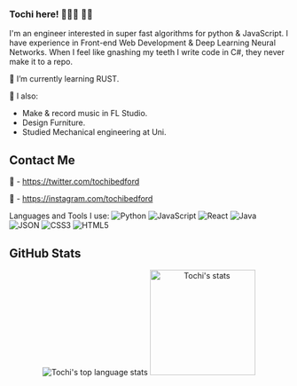 ### Tochi here! 🧛🏽‍♀️ 🧚🏼

<!--
**tochibedford/tochibedford** is a ✨ _special_ ✨ repository because its `README.md` (this file) appears on your GitHub profile.

Here are some ideas to get you started:

- 🔭 I’m currently working on ...
- 🌱 I’m currently learning ...
- 👯 I’m looking to collaborate on ...
- 🤔 I’m looking for help with ...
- 💬 Ask me about ...
- 📫 How to reach me: ...
- 😄 Pronouns: ...
- ⚡ Fun fact: ...
-->

I'm an engineer interested in super fast algorithms for python & JavaScript. I have experience in Front-end Web Development & Deep Learning Neural Networks.
When I feel like gnashing my teeth I write code in C#, they never make it to a repo.

🌱 I’m currently learning RUST.

🍾 I also:
  - Make & record music in FL Studio.
  - Design Furniture.
  - Studied Mechanical engineering at Uni.

## Contact Me
🔗 - https://twitter.com/tochibedford

🔗 - https://instagram.com/tochibedford

Languages and Tools I use:
![Python](https://img.shields.io/badge/-Python-05122A?style=flat&logo=python)
![JavaScript](https://img.shields.io/badge/-JavaScript-05122A?style=flat&logo=javascript)
![React](https://img.shields.io/badge/-React-05122A?style=flat&logo=react)
![Java](https://img.shields.io/badge/-Java-05122A?style=flat&logo=java)
![JSON](https://img.shields.io/badge/-JSON-05122A?style=flat&logo=json)
![CSS3](https://img.shields.io/badge/-CSS3-05122A?style=flat&logo=css3)
![HTML5](https://img.shields.io/badge/-HTML5-05122A?style=flat&logo=html5)

## GitHub Stats

<p align="center">
    <img src="https://github-readme-stats.vercel.app/api/top-langs/?username=tochibedford&hide=HTML,TeX&layout=compact&theme=tokyonight&exclude_repo=Android-ImageMagick7&langs_count=8" alt="Tochi's top language stats" />
    <img height="190" src="https://github-readme-stats.vercel.app/api?username=tochibedford&theme=tokyonight&show_icons=true&include_all_commits=true" alt="Tochi's stats" />
    
</p>


